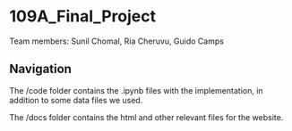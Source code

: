 # 109A_Final_Project

Team members: Sunil Chomal, Ria Cheruvu, Guido Camps

## Navigation

The /code folder contains the .ipynb files with the implementation, in addition to some data files we used.

The /docs folder contains the html and other relevant files for the website.